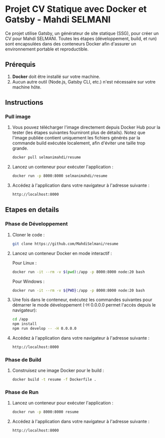 # Projet CV Statique avec Docker et Gatsby - Mahdi SELMANI

Ce projet utilise Gatsby, un générateur de site statique (SSG), pour créer un CV pour Mahdi SELMANI. Toutes les étapes (développement, build, et run) sont encapsulées dans des conteneurs Docker afin d'assurer un environnement portable et reproductible.

## Prérequis

1. **Docker** doit être installé sur votre machine.
2. Aucun autre outil (Node.js, Gatsby CLI, etc.) n'est nécessaire sur votre machine hôte. 

## Instructions

### Pull image 

1. Vous pouvez télécharger l'image directement depuis Docker Hub pour la tester (les étapes suivantes fourniront plus de détails). Notez que l'image publiée contient uniquement les fichiers générés par la commande build exécutée localement, afin d'éviter une taille trop grande.
   ```bash
   docker pull selmanimahdi/resume
   ```

2. Lancez un conteneur pour exécuter l'application :
   ```bash
   docker run -p 8000:8000 selmanimahdi/resume
   ```
3. Accédez à l'application dans votre navigateur à l'adresse suivante :
   ```bash
   http://localhost:8000
   ```
## Etapes en details

### Phase de Développement
1. Cloner le code :
   
   ```bash
   git clone https://github.com/MahdiSelmani/resume
   ```

2. Lancez un conteneur Docker en mode interactif :
   
   Pour Linux :
   ```bash
   docker run -it --rm -v $(pwd):/app -p 8000:8000 node:20 bash
   ```
   Pour Windows :
   ```bash
   docker run -it --rm -v ${PWD}:/app -p 8000:8000 node:20 bash
   ```

3. Une fois dans le conteneur, exécutez les commandes suivantes pour démarrer le mode développement (-H 0.0.0.0 permet l'accès depuis le navigateur):
   ```bash
   cd /app
   npm install
   npm run develop -- -H 0.0.0.0 
   ```

4. Accédez à l'application dans votre navigateur à l'adresse suivante :
   ```bash
   http://localhost:8000
   ```

### Phase de Build

1. Construisez une image Docker pour le build :
   
   ```bash
   docker build -t resume -f Dockerfile .
   ```

### Phase de Run

1. Lancez un conteneur pour exécuter l'application :
   ```bash
   docker run -p 8000:8000 resume
   ```

2. Accédez à l'application dans votre navigateur à l'adresse suivante :
   ```bash
   http://localhost:8000
   ```
